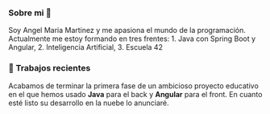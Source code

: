 ### Sobre mi 👋

Soy Angel Maria Martinez y me apasiona el mundo de la programación.   
Actualmente me estoy formando en tres frentes: 1. Java con Spring Boot y Angular, 2. Inteligencia Artificial, 3. Escuela 42

### 🔧 Trabajos recientes
Acabamos de terminar la primera fase de un ambicioso proyecto educativo en el que hemos usado **Java** para el back y **Angular** para el front. En cuanto esté listo su desarrollo en la nuebe lo anunciaré. 
            

      

<!--
**angelmaria/angelmaria** is a ✨ _special_ ✨ repository because its `README.md` (this file) appears on your GitHub profile.

Here are some ideas to get you started:

- 🔭 I’m currently working on ...
- 🌱 I’m currently learning ...
- 👯 I’m looking to collaborate on ...
- 🤔 I’m looking for help with ...
- 💬 Ask me about ...
- 📫 How to reach me: ...
- 😄 Pronouns: ...
- ⚡ Fun fact: ...
-->
